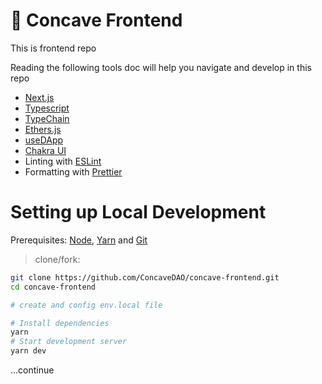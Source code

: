 # 🥄 Concave Frontend

This is frontend repo

Reading the following tools doc will help you navigate and develop in this repo

- [Next.js](https://nextjs.org/docs/basic-features)
- [Typescript](https://www.typescriptlang.org/)
- [TypeChain](https://github.com/ethereum-ts/TypeChain)
- [Ethers.js](https://docs.ethers.io/v5/)
- [useDApp](https://usedapp.io/)
- [Chakra UI](https://chakra-ui.com/)
- Linting with [ESLint](https://eslint.org/)
- Formatting with [Prettier](https://prettier.io/)

# Setting up Local Development

Prerequisites: [Node](https://nodejs.org/en/download/), [Yarn](https://classic.yarnpkg.com/en/docs/install/) and [Git](https://git-scm.com/downloads)

> clone/fork:

```bash
git clone https://github.com/ConcaveDAO/concave-frontend.git
cd concave-frontend

# create and config env.local file

# Install dependencies
yarn
# Start development server
yarn dev
```

...continue
